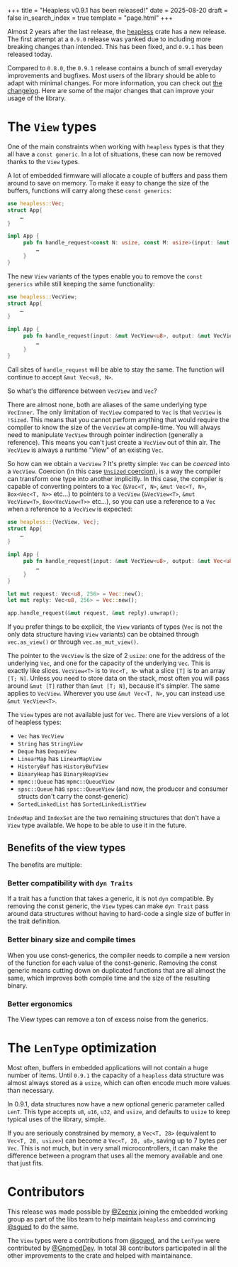 +++
title = "Heapless v0.9.1 has been released!"
date = 2025-08-20
draft = false
in_search_index = true
template = "page.html"
+++

Almost 2 years after the last release, the [heapless](https://github.com/rust-embedded/heapless) crate has a new release. The first attempt at a `0.9.0` release was yanked due to including more breaking changes than intended.  This has been fixed, and `0.9.1`  has been released today.

Compared to `0.8.0`, the `0.9.1` release contains a bunch of small everyday improvements and bugfixes. Most users of the library should be able to adapt with minimal changes. For more information, you can check out [the changelog](https://github.com/rust-embedded/heapless/blob/main/CHANGELOG.md). Here are some of the major changes that can improve your usage of the library.

<!-- more -->

# The `View` types

One of the main constraints when working with `heapless` types is that they all have a `const generic`. In a lot of situations, these can now be removed thanks to the `View` types.

A lot of embedded firmware will allocate a couple of buffers and pass them around to save on memory.
To make it easy to change the size of the buffers, functions will carry along these `const generics`:

```rust
use heapless::Vec;
struct App{
    …
}

impl App {
     pub fn handle_request<const N: usize, const M: usize>(input: &mut Vec<u8, N>, output: &mut Vec<u8, M>) -> Result<(), Error> {
	     …
     }
}
```

The new `View` variants of the types enable you to remove the `const generics` while still keeping the same functionality:

```rust
use heapless::VecView;
struct App{
    …
}

impl App {
     pub fn handle_request(input: &mut VecView<u8>, output: &mut VecView<u8>) -> Result<(), Error> {
	     …
     }
}
```

Call sites of `handle_request` will be able to stay the same. The function will continue to accept `&mut Vec<u8, N>`.

So what's the difference between `VecView` and `Vec`?

There are almost none, both are aliases of the same underlying type `VecInner`. The only limitation of  `VecView` compared to `Vec` is that `VecView` is `!Sized`. This means that you cannot perform anything that would require the compiler to know the size of the `VecView` at compile-time. You will always need to manipulate `VecView` through pointer indirection (generally a reference). This means you can't just create a `VecView` out of thin air. The `VecView` is always a runtime "View" of an existing `Vec`.

So how can we obtain a `VecView` ? It's pretty simple: `Vec` can be *coerced* into a `VecView`. Coercion (in this case [`Unsized` coercion](https://doc.rust-lang.org/reference/type-coercions.html#r-coerce.unsize)), is a way the compiler can transform one type into another implicitly. In this case, the compiler is capable of converting pointers to a `Vec` (`&Vec<T, N>`, `&mut Vec<T, N>`, `Box<Vec<T, N>>` etc...) to pointers to a `VecView` (`&VecView<T>`, `&mut VecView<T>`, `Box<VecView<T>>` etc...), so you can use a reference to a `Vec` when a reference to a `VecView` is expected:

```rust
use heapless::{VecView, Vec};
struct App{
    …
}

impl App {
     pub fn handle_request(input: &mut VecView<u8>, output: &mut Vec<u8>) -> Result<(), Error> {
	     …
     }
}

let mut request: Vec<u8, 256> = Vec::new();
let mut reply: Vec<u8, 256> = Vec::new();

app.handle_request(&mut request, &mut reply).unwrap();
```

If you prefer things to be explicit, the `View` variants of types (`Vec` is not the only data structure having `View` variants) can be obtained through `vec.as_view()` or through `vec.as_mut_view()`.

The pointer to the `VecView` is the size of 2 `usize`: one for the address of the underlying `Vec`, and one for the capacity of the underlying `Vec`. This is exactly like slices. `VecView<T>` is to `Vec<T, N>` what a slice `[T]` is to an array `[T; N]`.
Unless you need to store data on the stack, most often you will pass around `&mut [T]` rather than `&mut [T; N]`, because it's simpler. The same applies to `VecView`. Wherever you use `&mut Vec<T, N>`, you can instead use `&mut VecView<T>`.

The `View` types are not available just for `Vec`. There are `View` versions of a lot of heapless types:
- `Vec` has `VecView`
- `String` has `StringView`
- `Deque` has `DequeView`
- `LinearMap` has `LinearMapView`
- `HistoryBuf` has `HistoryBufView`
- `BinaryHeap` has `BinaryHeapView`
- `mpmc::Queue` has `mpmc::QueueView`
- `spsc::Queue` has `spsc::QueueView`
  (and now, the producer and consumer structs don't carry the const-generic)
- `SortedLinkedList` has `SortedLinkedListView`

`IndexMap` and `IndexSet` are the two remaining structures that don't have a `View` type available.
We hope to be able to use it in the future.

## Benefits of the view types

The benefits are multiple:

### Better compatibility with `dyn Traits`

If a trait has a function that takes a generic, it is not `dyn` compatible. By removing the const generic, the `View` types can make `dyn Trait` pass around data structures without having to hard-code a single size of buffer in the trait definition.

### Better binary size and compile times

When you use const-generics, the compiler needs to compile a new version of the function for each value of the const-generic.
Removing the const generic means cutting down on duplicated functions that are all almost the same, which improves both compile time and the size of the resulting binary.

### Better ergonomics

The View types can remove a ton of excess noise from the generics.

# The `LenType` optimization

Most often, buffers in embedded applications will not contain a huge number of items.
Until `0.9.1` the capacity of a `heapless` data structure was almost always stored as a `usize`, which can often encode much more values than necessary.

In 0.9.1, data structures now have a new optional generic parameter called `LenT`. This type accepts `u8`, `u16`, `u32`, and `usize`, and defaults to `usize` to keep typical uses of the library, simple.

If you are seriously constrained by memory, a `Vec<T, 28>` (equivalent to `Vec<T, 28, usize>`) can become a `Vec<T, 28, u8>`, saving up to 7 bytes per `Vec`. This is not much, but in very small microcontrollers, it can make the difference between a program that uses all the memory available and one that just fits.

# Contributors

This release was made possible by [@Zeenix] joining the embedded working group as part of the libs team to help maintain `heapless` and convincing [@sgued] to do the same.

The `View` types were a contributions from [@sgued], and the `LenType` were contributed by [@GnomedDev].
In total 38 contributors participated in all the other improvements to the crate and helped with maintainance.

[@zeenix]: https://github.com/zeenix
[@sgued]: https://github.com/sgued
[@GnomedDev]: https://github.com/GnomedDev
